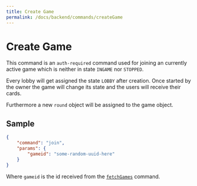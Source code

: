 ```yaml
---
title: Create Game
permalink: /docs/backend/commands/createGame
---
```


# Create Game

This command is an `auth-required` command used for joining an currently active game which is neither in state `INGAME` nor `STOPPED`.

Every lobby will get assigned the state `LOBBY` after creation. Once started by the owner the game will change its state and the users will receive their cards.

Furthermore a new `round` object will be assigned to the game object.

## Sample
```json
{
    "command": "join",
    "params": {
        "gameid": "some-random-uuid-here"
    }
}
```

Where `gameid` is the id received from the [`fetchGames`][fetchgames] command.


[fetchgames]: ./fetchgames.md